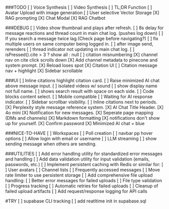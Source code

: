 ###TODO
[ ] Voice Synthesis
[ ] Video Synthesis
[ ] TL;DR Function
[ ] Avatar Upload with image generation
[ ] User selective Vector Storage
[X] RAG prompting
[X] Chat Modal
[X] RAG Chatbot

###DEBUG
[ ] Video show thumbnail and plays after refresh.
[ ] 8s delay for message reactions and thread count in main chat log. (pushes log down)
[ ] If you search a message twice lag.(Check page before navigating?)
[ ] fix multiple users on same computer being logged in.
[ ] after image send, rerenders
[ ] thread indicator not updating in main chat log.
[ ] isPressed().cite > 3 ? show all : null 
[ ] citation misnumbering
[X] channel nav on cite click scrolls down
[X] Add channel metadata to pinecone and system prompt.
[X] Reload loses spot
[X] Citation UI
[ ] Citation message nav + highlight
[X] Sidebar scrollable



###UI
[ ] Inline citations highlight citation card.
[ ] Raise minimized AI chat above message input.
[ ] isolated videos w/ sound
[ ] show display name not full name.
[ ] shows search result with space on each side.
[ ] Code blocks content select.
[ ] Mobile compatible
[ ] Waiting for AI response indicator.
[ ] Sidebar scrollbar visibility.
[ ] Inline citations next to periods.
[X] Perplexity style message reference system.
[X] AI Chat Title Header.
[X] 4o mini
[X] Notification for new messages.
[X] Seperate page mapping (DMs and channels)
[X] Markdown formatting
[X] notifications don't show up for yourself.
[X] Confirm password
[X] Minimized AI chat = blue







###NICE-TO-HAVE
[ ] Workspaces
[ ] Poll creation
[ ] navbar pp hover options
[ ] Allow login with email or username
[ ] LLM streaming
[ ] show sending message when others are sending.




###UTILITIES
[ ] Add error handling utility for standardized error messages and handling
[ ] Add data validation utility for input validation (emails, passwords, etc.)
[ ] Implement persistent caching with Redis or similar for:
  [ ] User avatars
  [ ] Channel lists
  [ ] Frequently accessed messages
[ ] Move rate limiter to use persistent storage
[ ] Add comprehensive file upload handling:
  [ ]  Better error messages for failed uploads
  [ ]  File type validation
  [ ]  Progress tracking
  [ ]  Automatic retries for failed uploads
  [ ]  Cleanup of failed upload artifacts
[ ] Add request/response logging for API calls



#TRY
[ ] supabase CLI tracking
[ ] add reatltime init in supabase.sql
